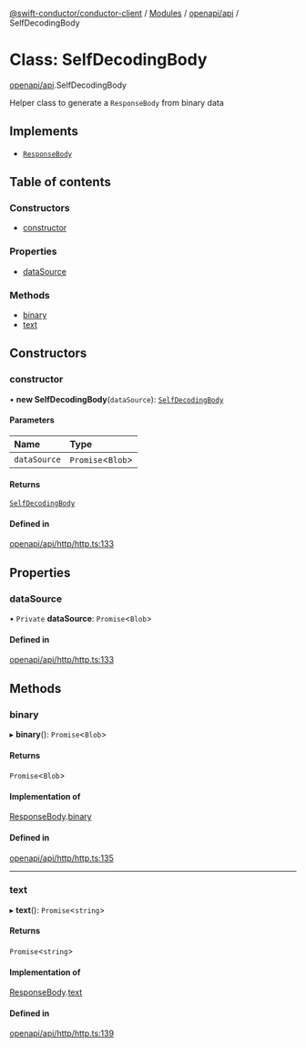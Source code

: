[@swift-conductor/conductor-client](../README.md) / [Modules](../modules.md) / [openapi/api](../modules/openapi_api.md) / SelfDecodingBody

# Class: SelfDecodingBody

[openapi/api](../modules/openapi_api.md).SelfDecodingBody

Helper class to generate a `ResponseBody` from binary data

## Implements

- [`ResponseBody`](../interfaces/openapi_api.ResponseBody.md)

## Table of contents

### Constructors

- [constructor](openapi_api.SelfDecodingBody.md#constructor)

### Properties

- [dataSource](openapi_api.SelfDecodingBody.md#datasource)

### Methods

- [binary](openapi_api.SelfDecodingBody.md#binary)
- [text](openapi_api.SelfDecodingBody.md#text)

## Constructors

### constructor

• **new SelfDecodingBody**(`dataSource`): [`SelfDecodingBody`](openapi_api.SelfDecodingBody.md)

#### Parameters

| Name | Type |
| :------ | :------ |
| `dataSource` | `Promise`\<`Blob`\> |

#### Returns

[`SelfDecodingBody`](openapi_api.SelfDecodingBody.md)

#### Defined in

[openapi/api/http/http.ts:133](https://github.com/swift-conductor/conductor-client-typescript/blob/9866b7c/openapi/api/http/http.ts#L133)

## Properties

### dataSource

• `Private` **dataSource**: `Promise`\<`Blob`\>

#### Defined in

[openapi/api/http/http.ts:133](https://github.com/swift-conductor/conductor-client-typescript/blob/9866b7c/openapi/api/http/http.ts#L133)

## Methods

### binary

▸ **binary**(): `Promise`\<`Blob`\>

#### Returns

`Promise`\<`Blob`\>

#### Implementation of

[ResponseBody](../interfaces/openapi_api.ResponseBody.md).[binary](../interfaces/openapi_api.ResponseBody.md#binary)

#### Defined in

[openapi/api/http/http.ts:135](https://github.com/swift-conductor/conductor-client-typescript/blob/9866b7c/openapi/api/http/http.ts#L135)

___

### text

▸ **text**(): `Promise`\<`string`\>

#### Returns

`Promise`\<`string`\>

#### Implementation of

[ResponseBody](../interfaces/openapi_api.ResponseBody.md).[text](../interfaces/openapi_api.ResponseBody.md#text)

#### Defined in

[openapi/api/http/http.ts:139](https://github.com/swift-conductor/conductor-client-typescript/blob/9866b7c/openapi/api/http/http.ts#L139)
